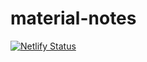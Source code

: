 # material-notes
[![Netlify Status](https://api.netlify.com/api/v1/badges/75c43faf-1367-4ee6-8a21-1173f0860667/deploy-status)](https://app.netlify.com/sites/material-notes/deploys)
